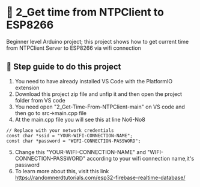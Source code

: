 # 🚀 2_Get time from NTPClient to ESP8266
 Beginner level Arduino project; this project shows how to get current time from NTPClient Server to ESP8266 via wifi connection

## 📂 Step guide to do this project
1. You need to have already installed VS Code with the PlatformIO extension
2. Download this project zip file and unfip it and then open the project folder from VS code
3. You need open "2_Get-Time-From-NTPClient-main" on VS code and then go to src->main.cpp file
4. At the main.cpp file you will see this at line No6-No8
```
// Replace with your network credentials
const char *ssid = "YOUR-WIFI-CONNECTION-NAME";
const char *password = "WIFI-CONNECTION-PASSWORD";
```
5. Change this "YOUR-WIFI-CONNECTION-NAME" and "WIFI-CONNECTION-PASSWORD"  according to your wifi connection name,it's password
6. To learn more about this, visit this link 
https://randomnerdtutorials.com/esp32-firebase-realtime-database/
